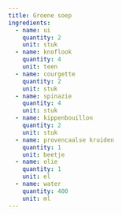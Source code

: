 ```yaml
---
title: Groene soep
ingredients:
  - name: ui
    quantity: 2
    unit: stuk
  - name: knoflook
    quantity: 4
    unit: teen
  - name: courgette
    quantity: 2
    unit: stuk
  - name: spinazie
    quantity: 4
    unit: stuk
  - name: kippenbouillon
    quantity: 2
    unit: stuk
  - name: provencaalse kruiden
    quantity: 1
    unit: beetje
  - name: olie
    quantity: 1
    unit: el
  - name: water
    quantity: 400
    unit: ml
---
```


<Recipe />
